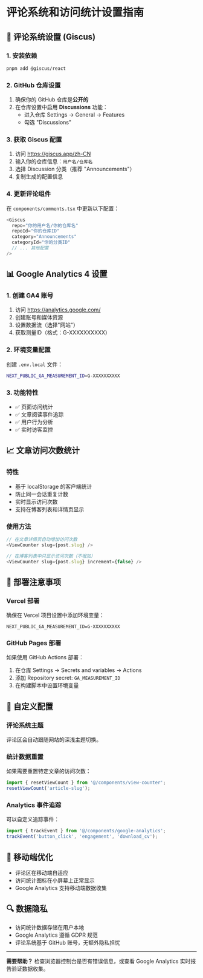 # 评论系统和访问统计设置指南

## 📝 评论系统设置 (Giscus)

### 1. 安装依赖
```bash
pnpm add @giscus/react
```

### 2. GitHub 仓库设置
1. 确保你的 GitHub 仓库是**公开的**
2. 在仓库设置中启用 **Discussions** 功能：
   - 进入仓库 Settings → General → Features
   - 勾选 "Discussions"

### 3. 获取 Giscus 配置
1. 访问 https://giscus.app/zh-CN
2. 输入你的仓库信息：`用户名/仓库名`
3. 选择 Discussion 分类（推荐 "Announcements"）
4. 复制生成的配置信息

### 4. 更新评论组件
在 `components/comments.tsx` 中更新以下配置：

```typescript
<Giscus
  repo="你的用户名/你的仓库名"
  repoId="你的仓库ID"
  category="Announcements" 
  categoryId="你的分类ID"
  // ... 其他配置
/>
```

## 📊 Google Analytics 4 设置

### 1. 创建 GA4 账号
1. 访问 https://analytics.google.com/
2. 创建账号和媒体资源
3. 设置数据流（选择"网站"）
4. 获取测量ID（格式：G-XXXXXXXXXX）

### 2. 环境变量配置
创建 `.env.local` 文件：

```bash
NEXT_PUBLIC_GA_MEASUREMENT_ID=G-XXXXXXXXXX
```

### 3. 功能特性
- ✅ 页面访问统计
- ✅ 文章阅读事件追踪
- ✅ 用户行为分析
- ✅ 实时访客监控

## 📈 文章访问次数统计

### 特性
- 基于 localStorage 的客户端统计
- 防止同一会话重复计数
- 实时显示访问次数
- 支持在博客列表和详情页显示

### 使用方法
```typescript
// 在文章详情页自动增加访问次数
<ViewCounter slug={post.slug} />

// 在博客列表中只显示访问次数（不增加）
<ViewCounter slug={post.slug} increment={false} />
```

## 🚀 部署注意事项

### Vercel 部署
确保在 Vercel 项目设置中添加环境变量：
```
NEXT_PUBLIC_GA_MEASUREMENT_ID=G-XXXXXXXXXX
```

### GitHub Pages 部署
如果使用 GitHub Actions 部署：
1. 在仓库 Settings → Secrets and variables → Actions
2. 添加 Repository secret: `GA_MEASUREMENT_ID`
3. 在构建脚本中设置环境变量

## 🔧 自定义配置

### 评论系统主题
评论区会自动跟随网站的深浅主题切换。

### 统计数据重置
如果需要重置特定文章的访问次数：
```typescript
import { resetViewCount } from '@/components/view-counter';
resetViewCount('article-slug');
```

### Analytics 事件追踪
可以自定义追踪事件：
```typescript
import { trackEvent } from '@/components/google-analytics';
trackEvent('button_click', 'engagement', 'download_cv');
```

## 📱 移动端优化

- 评论区在移动端自适应
- 访问统计图标在小屏幕上正常显示
- Google Analytics 支持移动端数据收集

## 🔍 数据隐私

- 访问统计数据存储在用户本地
- Google Analytics 遵循 GDPR 规范
- 评论系统基于 GitHub 账号，无额外隐私担忧

---

**需要帮助？** 检查浏览器控制台是否有错误信息，或查看 Google Analytics 实时报告验证数据收集。